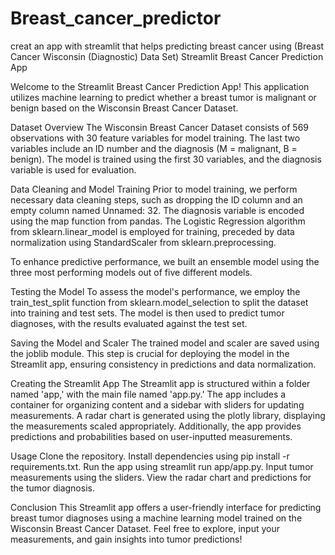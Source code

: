 # Breast_cancer_predictor
creat an app with streamlit that helps predicting breast cancer using (Breast Cancer Wisconsin (Diagnostic) Data Set)
Streamlit Breast Cancer Prediction App

Welcome to the Streamlit Breast Cancer Prediction App! This application utilizes machine learning to predict whether a breast tumor is malignant
or benign based on the Wisconsin Breast Cancer Dataset.

Dataset Overview
The Wisconsin Breast Cancer Dataset consists of 569 observations with 30 feature variables for model training. 
The last two variables include an ID number and the diagnosis (M = malignant, B = benign). 
The model is trained using the first 30 variables, and the diagnosis variable is used for evaluation.

Data Cleaning and Model Training
Prior to model training, we perform necessary data cleaning steps, such as dropping the ID column and an empty column named Unnamed: 32. 
The diagnosis variable is encoded using the map function from pandas. The Logistic Regression algorithm from sklearn.linear_model is employed for training, 
preceded by data normalization using StandardScaler from sklearn.preprocessing.

To enhance predictive performance, we built an ensemble model using the three most performing models out of five different models.

Testing the Model
To assess the model's performance, we employ the train_test_split function from sklearn.model_selection to split the dataset into training and test sets. 
The model is then used to predict tumor diagnoses, with the results evaluated against the test set.

Saving the Model and Scaler
The trained model and scaler are saved using the joblib module. This step is crucial for deploying the model in the Streamlit app, ensuring consistency in predictions and data normalization.

Creating the Streamlit App
The Streamlit app is structured within a folder named 'app,' with the main file named 'app.py.' The app includes a container for organizing content and a sidebar with sliders for updating measurements. 
A radar chart is generated using the plotly library, displaying the measurements scaled appropriately. Additionally, the app provides predictions and probabilities based on user-inputted measurements.

Usage
Clone the repository.
Install dependencies using pip install -r requirements.txt.
Run the app using streamlit run app/app.py.
Input tumor measurements using the sliders.
View the radar chart and predictions for the tumor diagnosis.

Conclusion
This Streamlit app offers a user-friendly interface for predicting breast tumor diagnoses using a machine learning model trained on the Wisconsin Breast Cancer Dataset.
Feel free to explore, input your measurements, and gain insights into tumor predictions!
